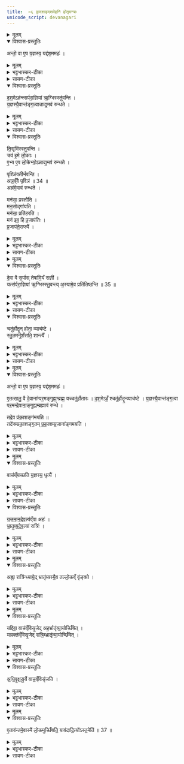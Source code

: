 ```yaml
---
title:  ०६ द्वादशाहदशमेहनि होतृमन्त्राः
unicode_script: devanagari
---
```



<details><summary>मूलम्</summary>

अन्तो॒ वा ए॒ष य॒ज्ञस्य॑ ।
यद्द॑श॒ममहः॑ ।
द॒श॒मेऽह॑न्त्सर्परा॒ज्ञिया॑ ऋ॒ग्भिस्स्तु॑वन्ति ।
य॒ज्ञस्यै॒वान्त॑ङ्ग॒त्वा ।
अ॒न्नाद्य॒मव॑ रुन्धते ।
</details>

<details open><summary>विश्वास-प्रस्तुतिः</summary>

अन्तो॒ वा ए॒ष य॒ज्ञस्य॒ यद्द॑श॒ममहः॑ ।  
</details>

<details><summary>मूलम्</summary>

अन्तो॒ वा ए॒ष य॒ज्ञस्य॒ यद्द॑श॒ममहः॑ ।  
</details>

<details><summary>भट्टभास्कर-टीका</summary>

1 अन्तो वा इत्यादि ॥ दशरात्रस्य प्राधान्यादेवमुक्तम् । इदं चतुर्होतृस्तुतिप्रसंगेनोच्यते ।
</details>

<details><summary>सायण-टीका</summary>

पञ्चमे प्रतिग्रह-मन्त्रा व्याख्याताः । षष्ठे द्वादशाह-भाग-गतस्य दश-रात्रस्य दशमेऽहनि होतृ-मन्त्रान् विधित्सुर्-आदौ तावत् सर्प-राज्ञीभिर्-ऋग्भिः स्तुतिं विधत्ते -

> अन्तो वा एष यज्ञस्य। यद्-दशमम्-अहः । दशमेऽहन्त्सर्पराज्ञिया ऋग्भिः स्तुवन्ति । यज्ञस्यैव अन्तं गत्वा। अन्नाद्यम् अवरुन्धते, इति ।

यद्यपि दशमाद्-अह्नः ऊर्ध्व-भावि-उदयनीयाख्यम्-अहः द्वादशाह-यज्ञस्य अन्तः, तथापि उपान्त्यत्वाद्-अन्तत्वोपचारः ।
</details>


<details open><summary>विश्वास-प्रस्तुतिः</summary>

द॒श॒मेऽह॑न्त्सर्परा॒ज्ञिया॑ ऋ॒ग्भिस्स्तु॑वन्ति ।  
य॒ज्ञस्यै॒वान्त॑ङ्ग॒त्वान्नाद्य॒मव॑ रुन्धते ।
</details>

<details><summary>मूलम्</summary>

द॒श॒मेऽह॑न्त्सर्परा॒ज्ञिया॑ ऋ॒ग्भिस्स्तु॑वन्ति ।  
य॒ज्ञस्यै॒वान्त॑ङ्ग॒त्वान्नाद्य॒मव॑ रुन्धते ।
</details>

<details><summary>भट्टभास्कर-टीका</summary>

सर्पराज्ञिया ऋचः 'आयं गौः पृश्निरक्रमीत्' इत्याद्याः । पौष्कल्येन यज्ञनिर्वृत्या अन्नादनसामर्थ्यमवरुन्धते ।
</details>

<details><summary>सायण-टीका</summary>

सर्प-राज्ञी भूमिः, तस्याः संबन्धिन्यः ऋचः “भूमिर्भूम्ना" इत्याद्यास्ताभिः स्तुतौ सत्यां द्वादशाह-यज्ञस्यान्तं प्राप्य समीचीनमन्नं प्राप्नोति । तस्यामृचि "अग्निमन्नाद्यायाऽऽदधे" इत्याम्नानात् ।
</details>

<details open><summary>विश्वास-प्रस्तुतिः</summary>

ति॒सृभि॑स्स्तुवन्ति ।  
त्रय॑ इ॒मे लो॒काः ।  
ए॒भ्य ए॒व लो॒केभ्यो॒ऽन्नाद्य॒मव॑ रुन्धते ।  

पृश्ञि॑वतीर्भवन्ति ।  
अन्न॒व्ँवै पृश्ञि॑ ॥ 34 ॥  
अन्न॑मे॒वाव॑ रुन्धते ।  

मन॑सा॒ प्रस्तौ॑ति ।  
मन॒सोद्गा॑यति ।  
मन॑सा॒ प्रति॑हरति ।  
मन॑ इव॒ हि प्र॒जाप॑तिः ।  
प्र॒जाप॑ते॒राप्त्यै॑ ।
</details>

<details><summary>मूलम्</summary>

ति॒सृभि॑स्स्तुवन्ति ।  
त्रय॑ इ॒मे लो॒काः ।  
ए॒भ्य ए॒व लो॒केभ्यो॒ऽन्नाद्य॒मव॑ रुन्धते ।  

पृश्ञि॑वतीर्भवन्ति ।  
अन्न॒व्ँवै पृश्ञि॑ ॥ 34 ॥  
अन्न॑मे॒वाव॑ रुन्धते ।  

मन॑सा॒ प्रस्तौ॑ति ।  
मन॒सोद्गा॑यति ।  
मन॑सा॒ प्रति॑हरति ।  
मन॑ इव॒ हि प्र॒जाप॑तिः ।  
प्र॒जाप॑ते॒राप्त्यै॑ ।
</details>

<details><summary>भट्टभास्कर-टीका</summary>

तिसृभिरित्यादि । गतम् । प्रस्तावोद्गीथप्रतिहाराणां मानसत्वादव्यक्तत्वेन मनस्सदृशस्य प्रजापतेराप्त्यै भवति ॥
</details>

<details><summary>सायण-टीका</summary>

ऋक्-संख्यां विधत्ते-

> तिसृभिः स्तुवन्ति ।  
> त्रय इमे लोकाः ।  
> एभ्य एव लोकेभ्योऽन्नाद्यम् अवरुन्धते ।  
> पृश्निमतीर् भवन्ति ।  
> अन्नं वै पृश्नि॑ (१) ।  
> अन्नम् एवावरुन्धते, इति ।

पृश्नि-शब्दः आस्व्-ऋक्षु विद्यते इति पृश्नि-वत्यः । अन्नस्य श्वेत-वर्णत्वात् पृश्नि-शब्द-वाच्यत्वम् ।

आस्व्-ऋक्षु गान-वेलायां प्रस्तावोद्गीथ-प्रतिहार-भागेषु मानस-गानं विधत्ते-

> मनसा प्रस्तौति ।  
> मनसा उद्गायति ।  
> मनसा प्रतिहरति ।  
> मन इव हि प्रजापतिः ।  
> प्रजापतेर्-आप्त्यै, इति ।

जगत्-सृष्टेः पूर्वम् अव्यक्त-रूपत्वात् प्रजापतेर्-मनः-साम्यम् ।
</details>


<details><summary>मूलम्</summary>

दे॒वा वै स॒र्पाः ।
तेषा॑मि॒यँ राज्ञी॑ ।
यत्स॑र्परा॒ज्ञिया॑ ऋ॒ग्भिस्स्तु॒वन्ति॑ ।
अ॒स्यामे॒व प्रति॑तिष्ठन्ति ॥ 35 ॥  
</details>

<details open><summary>विश्वास-प्रस्तुतिः</summary>

दे॒वा वै स॒र्पास् तेषा॑मि॒यँ राज्ञी॑ ।  
यत्स॑र्परा॒ज्ञिया॑ ऋ॒ग्भिस्स्तु॒वन्त्य् अ॒स्यामे॒व प्रति॑तिष्ठन्ति ॥ 35 ॥  
</details>

<details><summary>मूलम्</summary>

दे॒वा वै स॒र्पास् तेषा॑मि॒यँ राज्ञी॑ ।  
यत्स॑र्परा॒ज्ञिया॑ ऋ॒ग्भिस्स्तु॒वन्त्य् अ॒स्यामे॒व प्रति॑तिष्ठन्ति ॥ 35 ॥  
</details>

<details><summary>भट्टभास्कर-टीका</summary>

2 देवो वा इत्यादि ॥ देववत्पूज्याः सर्पाः । यद्वा - सर्पशीला जङ्गमाः, हे स्थावरेभ्यः पूज्यत्वाद्देवाः । तेषामियं पृथ्वी राज्ञी धारणपोषणादिना स्वामिनी । उक्तं च - 'यद्वा अस्यां किं चार्चन्ति यदानृचुस्तेनेयं सर्पराज्ञी' इत्यादि ।
</details>

<details><summary>सायण-टीका</summary>

ऋचां सर्प-राज्ञी-संवन्धं प्रशंसति -

> देवा वै सर्पाः ।  
> तेषाम् इयं राज्ञी ।  
> यत् सर्प-राज्ञिया ऋग्भिः स्तुवन्ति ।  
> अस्यामेव प्रतितिष्ठन्ति (२), इति ।

सर्पन्ति गच्छन्ति इति देवाः सर्पाः, तेषां सर्पाणां देवानां राज्ञी भूमिः । भूमौ हि सर्पणं सु-शकम् । अतः तदीयाभिर्-ऋग्भिः स्तुतौ भूम्यां प्रतिष्ठा भवति ।
</details>

<details open><summary>विश्वास-प्रस्तुतिः</summary>

चतु॑र्होतॄ॒न् होता॒ व्याच॑ष्टे ।   
स्तु॒तमनु॑शँसति॒ शान्त्यै॑ ।
</details>

<details><summary>मूलम्</summary>

चतु॑र्होतॄ॒न् होता॒ व्याच॑ष्टे ।   
स्तु॒तमनु॑शँसति॒ शान्त्यै॑ ।
</details>

<details><summary>भट्टभास्कर-टीका</summary>

चतुर्होतॄनिति 'चितिस्स्रुक्' इत्याद्यान् पञ्चानुवाकान् । स्तुत्यनन्तरं मनसा 'आयं गौः' इत्याद्याश्शंसति । शान्त्यर्थं भवति ।
</details>

<details><summary>सायण-टीका</summary>

यथोक्तस्तुतेरूर्ध्वं होतृ-मन्त्र-पाठं विधत्ते-

> चतुर्होतॄन् होता व्याचष्टे । स्तुतम् अनुशंसति शान्त्यै, इति ।

स्तोत्रानुभावि-शंसनेन देवाः शान्ता अनुग्रहकरा भवन्ति ।
</details>

<details><summary>मूलम्</summary>

अन्तो॒ वा ए॒ष य॒ज्ञस्य॑ ।
यद्द॑श॒ममहः॑ ।
ए॒तत्खलु॒ वै दे॒वाना॑म्पर॒मङ्गुह्य॒म्ब्रह्म॑ ।
यच्चतु॑र्होतारः ।
द॒श॒मेऽहँ॒ श्चतु॑र्होतॄ॒न्व्याच॑ष्टे ।
य॒ज्ञस्यै॒वान्त॑ङ्ग॒त्वा ।
प॒र॒मन्दे॒वाना॒ङ्गुह्य॒म्ब्रह्माव॑ रुन्धे ।
तदे॒व प्र॑का॒शङ्ग॑मयति ॥ 36 ॥  
तदे॑नम्प्रका॒शङ्ग॒तम् ।
प्र॒का॒शम्प्र॒जाना॑ङ्गमयति ।
</details>

<details open><summary>विश्वास-प्रस्तुतिः</summary>

अन्तो॒ वा ए॒ष य॒ज्ञस्य॒ यद्द॑श॒ममहः॑ ।  

ए॒तत्खलु॒ वै दे॒वाना॑म्पर॒मङ्गुह्य॒म्ब्रह्म॒ यच्चतु॑र्होतारः ।
द॒श॒मेऽहँ॒ श्चतु॑र्होतॄ॒न्व्याच॑ष्टे ।
य॒ज्ञस्यै॒वान्त॑ङ्ग॒त्वा पर॒मन्दे॒वाना॒ङ्गुह्य॒म्ब्रह्माव॑ रुन्धे ।  

तदे॒व प्र॑का॒शङ्ग॑मयति ॥   
तदे॑नम्प्रका॒शङ्ग॒तम् प्र॒का॒शम्प्र॒जाना॑ङ्गमयति ।
</details>

<details><summary>मूलम्</summary>

अन्तो॒ वा ए॒ष य॒ज्ञस्य॒ यद्द॑श॒ममहः॑ ।  

ए॒तत्खलु॒ वै दे॒वाना॑म्पर॒मङ्गुह्य॒म्ब्रह्म॒ यच्चतु॑र्होतारः ।
द॒श॒मेऽहँ॒ श्चतु॑र्होतॄ॒न्व्याच॑ष्टे ।
य॒ज्ञस्यै॒वान्त॑ङ्ग॒त्वा पर॒मन्दे॒वाना॒ङ्गुह्य॒म्ब्रह्माव॑ रुन्धे ।  

तदे॒व प्र॑का॒शङ्ग॑मयति ॥   
तदे॑नम्प्रका॒शङ्ग॒तम् प्र॒का॒शम्प्र॒जाना॑ङ्गमयति ।
</details>

<details><summary>भट्टभास्कर-टीका</summary>

अन्तो वा इत्यादि । गतम् ॥
</details>

<details><summary>सायण-टीका</summary>

अहर्-विशेष-मन्त्र-विशेषयोः संबन्धं प्रशंसति-

> अन्तो वा एषः यज्ञस्य । यद्दशममहः । एतत् खलु वै देवानां परमं गुह्यं ब्रह्म । यच्-चतुर्होतारः । द॒शमेऽहंश्चतुर्होतॄन्व्याच॑ष्टे । यज्ञस्यैवान्तं गत्वा परमं देवानां गुह्यं ब्रह्मावरुन्धे । तदेव प्रकाशं गमयति ( ३ ) । तदेनं प्रकाशं गतम् । प्रकाशं प्रजानां गमयति, इति ।

प्रथमानुवाकोक्तवत् व्याख्येयम् ।
</details>


<details><summary>मूलम्</summary>

वाच॑य्ँयच्छति ।
य॒ज्ञस्य॒ धृत्यै॑ ।
</details>

<details open><summary>विश्वास-प्रस्तुतिः</summary>

वाच॑य्ँयच्छति य॒ज्ञस्य॒ धृत्यै॑ ।
</details>

<details><summary>मूलम्</summary>

वाच॑य्ँयच्छति य॒ज्ञस्य॒ धृत्यै॑ ।
</details>

<details><summary>भट्टभास्कर-टीका</summary>

3 वाचं यच्छतीति ॥ स्तोत्रशस्त्रसमाप्तौ वाचं यच्छति बहिर्वाचो वृत्तिं नियच्छति निवर्तयति । तद्यज्ञस्यैव धृत्यै भवति ॥
</details>

<details><summary>सायण-टीका</summary>

यदुक्तं सूत्र-कारेण - "औदुम्बरीं परिष्वज्योदरैः उपस्पृशन्तः वाग्यतास्तिष्ठन्ति" इति । तदेतद् विधत्ते-

> वाचं यच्छति । यज्ञस्य धृत्यै, इति ।

यद् अप्य्-अन्यत् सूत्र-कारेणोक्तम् - "भूर्भुवः सुवर् इत्यह्ना रात्रिं ध्यात्वाऽधिवृक्षसूर्ये सुब्रह्मण्यया वाचं विसृजेत्" इति ।
</details>


<details open><summary>विश्वास-प्रस्तुतिः</summary>

य॒ज॒मा॒न॒दे॒व॒त्य॑व्ँवा अहः॑ ।  
भ्रा॒तृ॒व्य॒दे॒व॒त्या॑ रात्रिः॑ ।  
</details>

<details><summary>मूलम्</summary>

य॒ज॒मा॒न॒दे॒व॒त्य॑व्ँवा अहः॑ ।  
भ्रा॒तृ॒व्य॒दे॒व॒त्या॑ रात्रिः॑ ।  
</details>

<details><summary>भट्टभास्कर-टीका</summary>

4 यजमानदेवत्यं वा इति ॥ प्रकाशवत्तया तत्सामान्यात् । विपर्ययाद्रात्रिः भ्रातृव्यदेवत्या । छन्नं हि भ्रातृव्या अपकुर्वन्ति ।
</details>

<details><summary>सायण-टीका</summary>

तत्र ध्यान-वाग्-विसर्जने क्रमेण विधत्ते -

> यजमान-देवत्यं वा अहः ।  
> भ्रातृव्य-देवत्या रात्रिः ।  
> अह्ना रात्रिं ध्यायेत् ।  
> भ्रातृव्यस्यैव तल्लोकं वृङ्क्ते ।  
> यद्दिवा वाचं विसृजेत् ।  
> अहर्भ्रातृव्यायोच्छिंषेत् ।  
> यन्नक्तं विसृजेत् ।  
> रात्रिं भ्रातृव्यायोच्छिंषेत् ।  
> अधि-वृक्ष-सूर्ये वाचं विसृजति ।  
> एतावन्तमेवास्मै लोकमुच्छिंषति ।  
> यावदादित्यो ऽस्तमेति (४), इति ॥

पृश्नि तिष्ठन्ति गमयति शिंषेत्पञ्च च ॥

इति कृष्ण-यजुर्वेदीय-तैत्तिरीय-ब्राह्मणे द्वितीयाष्टके द्वितीयाध्याये षष्ठोऽनुवाकः ॥ ६ ॥

अहर्यथा प्रकाशं करोति तथा यजमानो देवताभ्यो हविः प्रकाशयतीति अह्नो यजमानो देवता । "पाप्मा भ्रातृव्यः" इति श्रुत्यन्तरात् पाप्मनश्च देव-हवि-विरोधात् रात्रेश्च प्रकाश-राहित्यात् रात्रेर्भ्रातृव्यो देवता ।
</details>


<details><summary>मूलम्</summary>

अह्ना॒ रात्रि॑न्ध्यायेत् ।
भ्रातृ॑व्यस्यै॒व तल्लो॒कव्ँ वृ॑ङ्क्ते ।
</details>

<details open><summary>विश्वास-प्रस्तुतिः</summary>

अह्ना॒ रात्रि॑न्ध्याये॒द् भ्रातृ॑व्यस्यै॒व तल्लो॒कव्ँ वृ॑ङ्क्ते ।
</details>

<details><summary>मूलम्</summary>

अह्ना॒ रात्रि॑न्ध्याये॒द् भ्रातृ॑व्यस्यै॒व तल्लो॒कव्ँ वृ॑ङ्क्ते ।
</details>

<details><summary>भट्टभास्कर-टीका</summary>

अह्ना अहस्त्वेनाह्नो रूपेण रात्रिं ध्यायेत् । ततो रात्र्यभावात् भ्रातृव्यस्य लोकं स्थानं वृङ्क्ते वर्जयति ।
</details>

<details><summary>सायण-टीका</summary>

एवं सत्यहोरूपेण रात्रेर्यद्ध्यानं तेन रात्रिस्वरूपं भ्रातृव्यस्य तल्लोकवर्जितं भवति । 
</details>

<details><summary>मूलम्</summary>

यद्दिवा॒ वाच॑व्ँविसृ॒जेत् ।
अह॒र्भ्रातृ॑व्या॒योच्छिँ॑षेत् ।
यन्नक्त॑व्ँविसृ॒जेत् ।
रात्रि॒म्भ्रातृ॑व्या॒योच्छिँ॑षेत् ।
</details>

<details open><summary>विश्वास-प्रस्तुतिः</summary>

यद्दिवा॒ वाच॑व्ँविसृ॒जेद् अह॒र्भ्रातृ॑व्या॒योच्छिँ॑षेत् ।  
यन्नक्त॑व्ँविसृ॒जेद् रात्रि॒म्भ्रातृ॑व्या॒योच्छिँ॑षेत् ।
</details>

<details><summary>मूलम्</summary>

यद्दिवा॒ वाच॑व्ँविसृ॒जेद् अह॒र्भ्रातृ॑व्या॒योच्छिँ॑षेत् ।  
यन्नक्त॑व्ँविसृ॒जेद् रात्रि॒म्भ्रातृ॑व्या॒योच्छिँ॑षेत् ।
</details>

<details><summary>भट्टभास्कर-टीका</summary>

यद्दिवेत्यादि । यद्यह्नि वाचं विसृजेत् वागव्याजेनाहरनेन त्यक्तमिति भ्रातृव्यायाहरुच्छिंषेत् उच्छिष्टमिव त्यजेत् जह्यात्, रात्रौ चेत् रात्रिमुच्छिंषेत् भ्रातृव्याय । द्विविकरणत्वेन श्नंश्च ॥
</details>

<details><summary>सायण-टीका</summary>

दिवा रात्रौ वा वाग्विसर्गे स कालो भ्रातृव्यायावशेषितः स्यात् । 
</details>

<details open><summary>विश्वास-प्रस्तुतिः</summary>

अ॒धि॒वृ॒क्ष॒सू॒र्ये वाच॒व्ँविसृ॑जति ।
</details>

<details><summary>मूलम्</summary>

अ॒धि॒वृ॒क्ष॒सू॒र्ये वाच॒व्ँविसृ॑जति ।
</details>

<details><summary>भट्टभास्कर-टीका</summary>

5 अधिवृक्षसूर्य इति ॥ सूर्यकार्य आतपस्सूर्यशब्देनोच्यते । वृक्षस्योपर्यातपस्तिष्ठति यस्मिन् काले न भूम्यां सोऽधिवृक्षसूर्यः । तिष्ठद्गुप्रभृतित्वेन अव्ययीभावे समासान्तोदात्तत्वम् ।
</details>

<details><summary>सायण-टीका</summary>

अतस्तत्परिहारायाधिवृक्षसूर्ये वाचं विसृजेत् । सूर्यशब्देनाऽऽतप उपलक्ष्यते । 
</details>


<details><summary>मूलम्</summary>

ए॒ताव॑न्तमे॒वास्मै॑ लो॒कमुच्छिँ॑षति ।
याव॑दादि॒त्यो॑ऽस्त॒मेति॑ ॥ 37 ॥  
</details>

<details open><summary>विश्वास-प्रस्तुतिः</summary>

ए॒ताव॑न्तमे॒वास्मै॑ लो॒कमुच्छिँ॑षति॒ याव॑दादि॒त्यो॑ऽस्त॒मेति॑ ॥ 37 ॥  
</details>

<details><summary>मूलम्</summary>

ए॒ताव॑न्तमे॒वास्मै॑ लो॒कमुच्छिँ॑षति॒ याव॑दादि॒त्यो॑ऽस्त॒मेति॑ ॥ 37 ॥  
</details>

<details><summary>भट्टभास्कर-टीका</summary>

एतावन्तमिति । ततःप्रभृति यावदादित्योऽस्तमेति एतावन्तमेव लोकं स्थानं एतत्तुल्यमतिसंकुचितं स्थानमुच्छिंषेत् उच्छेषयति अस्यै भ्रातृव्याय सर्वमन्यदपहरतीति ॥

इति तैत्तिरीयब्राह्मणे द्वितीयाष्टके द्वितीयप्रपाठके षष्ठोऽनुवाकः ॥  
</details>

<details><summary>सायण-टीका</summary>

स च आतपो भूमिं परित्यज्य वृक्षम् अधिरुह्य तद्-अग्र एव यदा दृश्यते तदा वाग्-विसर्गे सति, ततः आरभ्य अस्तमयात् अर्वाग् एतावन्तम् अल्पम् एव कालम् अस्मै भ्रातृव्याय अवशेषयति ॥

इति श्रीमत्-सायणाचार्य-विरचिते माधवीये वेदार्थ-प्रकाशे कृष्ण-यजुर्वेदीय-तैत्तिरीय-ब्राह्मण-भाष्ये द्वितीय-काण्डे द्वितीय-प्रपाठके षष्ठोऽनुवाकः ॥ ६ ॥
</details>

